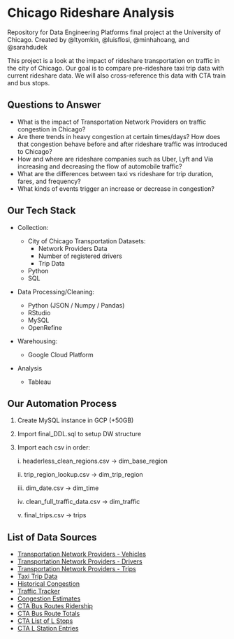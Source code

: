 # Chicago Rideshare Analysis

Repository for Data Engineering Platforms final project at the University of Chicago. Created by @ltyomkin, @luisflosi, @minhahoang, and @sarahdudek 

This project is a look at the impact of rideshare transportation on traffic in the city of Chicago. Our goal is to compare pre-rideshare taxi trip data with current rideshare data. We will also cross-reference this data with CTA train and bus stops.

## Questions to Answer

- What is the impact of Transportation Network Providers on traffic congestion in Chicago?
- Are there trends in heavy congestion at certain times/days? How does that congestion behave before and after rideshare traffic was introduced to Chicago?
- How and where are rideshare companies such as Uber, Lyft and Via increasing and decreasing the flow of automobile traffic?
- What are the differences between taxi vs rideshare for trip duration, fares, and frequency?
- What kinds of events trigger an increase or decrease in congestion?


## Our Tech Stack

- Collection:
  * City of Chicago Transportation Datasets:
    + Network Providers Data
    + Number of registered drivers
    + Trip Data
  * Python
  * SQL

- Data Processing/Cleaning:
  * Python (JSON / Numpy / Pandas)
  * RStudio
  * MySQL
  * OpenRefine
  
- Warehousing:
  * Google Cloud Platform
  
- Analysis
  * Tableau

## Our Automation Process
1. Create MySQL instance in GCP (+50GB)
2. Import final_DDL.sql to setup DW structure
3. Import each csv in order:

	i. headerless_clean_regions.csv -> dim_base_region
 
	ii. trip_region_lookup.csv -> dim_trip_region
 
	iii. dim_date.csv -> dim_time
 
	iv. clean_full_traffic_data.csv -> dim_traffic
 
	v. final_trips.csv -> trips

  
## List of Data Sources

- [Transportation Network Providers - Vehicles](https://data.cityofchicago.org/Transportation/Transportation-Network-Providers-Vehicles/bc6b-sq4u "TNP Vehicles")
- [Transportation Network Providers - Drivers](https://data.cityofchicago.org/Transportation/Transportation-Network-Providers-Drivers/j6wf-834c "TNP Drivers")
- [Transportation Network Providers - Trips](https://data.cityofchicago.org/Transportation/Transportation-Network-Providers-Trips/m6dm-c72p "TNP Trips")
- [Taxi Trip Data](https://data.cityofchicago.org/Transportation/Taxi-Trips/wrvz-psew "Taxi Trips")
- [Historical Congestion](https://data.cityofchicago.org/Transportation/Chicago-Traffic-Tracker-Historical-Congestion-Esti/77hq-huss "Historical Congestion")
- [Traffic Tracker](https://data.cityofchicago.org/Transportation/Chicago-Traffic-Tracker-Historical-Congestion-Esti/sxs8-h27x "Traffic Tracker")
- [Congestion Estimates](https://data.cityofchicago.org/Transportation/Chicago-Traffic-Tracker-Congestion-Estimates-by-Se/n4j6-wkkf "Congestion Estimates")
- [CTA Bus Routes Ridership](https://data.cityofchicago.org/Transportation/CTA-Ridership-Bus-Routes-Monthly-Day-Type-Averages/bynn-gwxy "CTA Bus Routes")
- [CTA Bus Route Totals](https://data.cityofchicago.org/Transportation/CTA-Ridership-Bus-Routes-Daily-Totals-by-Route/jyb9-n7fm "CTA Bus Route Totals")
- [CTA List of L Stops](https://data.cityofchicago.org/Transportation/CTA-System-Information-List-of-L-Stops/8pix-ypme "List of L Stops")
- [CTA L Station Entries](https://data.cityofchicago.org/Transportation/CTA-Ridership-L-Station-Entries-Daily-Totals/5neh-572f "L Entries")

